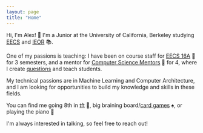 ```yaml
---
layout: page
title: "Home"
---
```


Hi, I'm Alex! 👋 I'm a Junior at the University of California, Berkeley studying [EECS](https://www.eecs.berkeley.edu) and [IEOR](https://www.ieor.berkeley.edu) 📚.

One of my passions is teaching: I have been on course staff for [EECS 16A](https://www.eecs16a.org) 🔌 for 3 semesters, and a mentor for [Computer Science Mentors](https://csmentors.berkeley.edu) 🌱 for 4, where I create [questions](https://drive.google.com/drive/folders/1OBa0d3eBLdMFivzQ05zMrnG_cEp6GpR-?usp=drive_link) and teach students.

My technical passions are in Machine Learning and Computer Architecture, and I am looking for opportunities to build my knowledge and skills in these fields.

You can find me going 8th in [tft](https://teamfighttactics.leagueoflegends.com/en-us/) 🎲, big braining board/[card games](https://en.wikipedia.org/wiki/Literature_(card_game)) ♠️, or playing the piano 🎹 

I'm always interested in talking, so feel free to reach out!